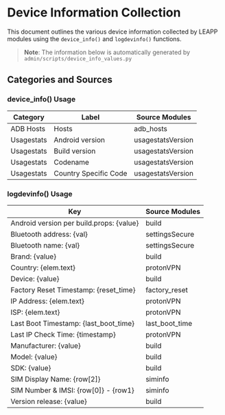 # Device Information Collection

This document outlines the various device information collected by LEAPP modules using the `device_info()` and `logdevinfo()` functions.

> **Note**: The information below is automatically generated by `admin/scripts/device_info_values.py`

## Categories and Sources

### device_info() Usage
<!-- DEVICE_INFO_START -->
| Category | Label | Source Modules |
|-----------|-------|----------------|
| ADB Hosts | Hosts | adb_hosts |
| Usagestats | Android version | usagestatsVersion |
| Usagestats | Build version | usagestatsVersion |
| Usagestats | Codename | usagestatsVersion |
| Usagestats | Country Specific Code | usagestatsVersion |
<!-- DEVICE_INFO_END -->

### logdevinfo() Usage
<!-- LOGDEVINFO_START -->
| Key | Source Modules |
|-----|----------------|
| Android version per build.props: {value} | build |
| Bluetooth address: {val} | settingsSecure |
| Bluetooth name: {val} | settingsSecure |
| Brand: {value} | build |
| Country: {elem.text} | protonVPN |
| Device: {value} | build |
| Factory Reset Timestamp: {reset_time} | factory_reset |
| IP Address: {elem.text} | protonVPN |
| ISP: {elem.text} | protonVPN |
| Last Boot Timestamp: {last_boot_time} | last_boot_time |
| Last IP Check Time: {timestamp} | protonVPN |
| Manufacturer: {value} | build |
| Model: {value} | build |
| SDK: {value} | build |
| SIM Display Name: {row[2]} | siminfo |
| SIM Number & IMSI: {row[0]} - {row1} | siminfo |
| Version release: {value} | build |
<!-- LOGDEVINFO_END -->

